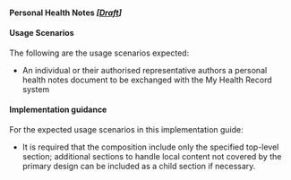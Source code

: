 #### Personal Health Notes *[[Draft](http://hl7.org/fhir/stu3/valueset-publication-status.html)]*

#### Usage Scenarios
The following are the usage scenarios expected:

* An individual or their authorised representative authors a personal health notes document to be exchanged with the My Health Record system

#### Implementation guidance
For the expected usage scenarios in this implementation guide:

* It is required that the composition include only the specified top-level section; additional sections to handle local content not covered by the primary design can be included as a child section if necessary.